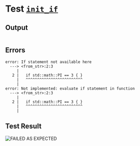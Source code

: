 # Test [`init_if`](../doc/tests/statement_usage.md#L388)

## Output

```,plain
```

## Errors

```,plain
error: If statement not available here
  ---> <from_str>:2:3
     |
   2 |   if std::math::PI == 3 { }
     |   ^^^^^^^^^^^^^^^^^^^^^^^^^
     |
error: Not implemented: evaluate if statement in function
  ---> <from_str>:2:3
     |
   2 |   if std::math::PI == 3 { }
     |   ^^^^^^^^^^^^^^^^^^^^^^^^^
     |
```

## Test Result

![FAILED AS EXPECTED](../doc/tests/.test/init_if.png)
